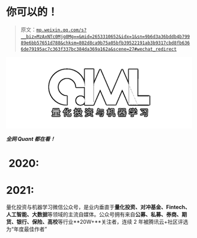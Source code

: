# 你可以的！

> 原文：[`mp.weixin.qq.com/s?__biz=MzAxNTc0Mjg0Mg==&mid=2653310652&idx=1&sn=9b6d3a36bddb4b79989e6bb57651d788&chksm=802d8ca9b75a05bfb39522191ab3b9317cbd8fb6366de79195ac7c363f337bc384da369a162a&scene=27#wechat_redirect`](http://mp.weixin.qq.com/s?__biz=MzAxNTc0Mjg0Mg==&mid=2653310652&idx=1&sn=9b6d3a36bddb4b79989e6bb57651d788&chksm=802d8ca9b75a05bfb39522191ab3b9317cbd8fb6366de79195ac7c363f337bc384da369a162a&scene=27#wechat_redirect)

![](img/5f7e444cbd0879522a8a640b9a701dd5.png)

***全网 Quant 都在看！***

#  2020:  

# 2021:  

量化投资与机器学习微信公众号，是业内垂直于**量化投资、对冲基金、Fintech、人工智能、大数据**等领域的主流自媒体。公众号拥有来自**公募、私募、券商、期货、银行、保险、高校**等行业**20W+**关注者，连续 2 年被腾讯云+社区评选为“年度最佳作者”